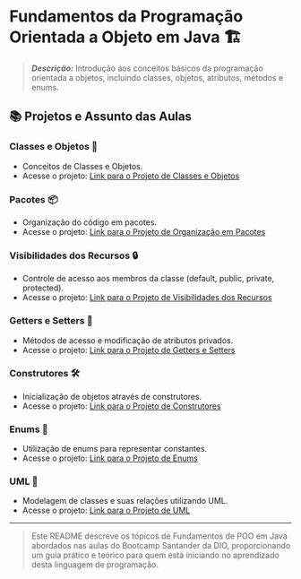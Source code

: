 # Fundamentos da Programação Orientada a Objeto em Java 🏗️

> ***Descrição:*** Introdução aos conceitos básicos da programação orientada a objetos, incluindo classes, objetos, atributos, métodos e enums.

## 📚 Projetos e Assunto das Aulas

### Classes e Objetos 🧱
- Conceitos de Classes e Objetos.
- Acesse o projeto: [Link para o Projeto de Classes e Objetos](ClassObjects)

### Pacotes 📦
- Organização do código em pacotes.
- Acesse o projeto: [Link para o Projeto de Organização em Pacotes](PackageStructure)

### Visibilidades dos Recursos 🔒
- Controle de acesso aos membros da classe (default, public, private, protected).
- Acesse o projeto: [Link para o Projeto de Visibilidades dos Recursos](AccessModifiers)

### Getters e Setters 🔄
- Métodos de acesso e modificação de atributos privados.
- Acesse o projeto: [Link para o Projeto de Getters e Setters](GetterSetter)

### Construtores 🛠️
- Inicialização de objetos através de construtores.
- Acesse o projeto: [Link para o Projeto de Construtores](ConstructorUsage)

### Enums 🚩
- Utilização de enums para representar constantes.
- Acesse o projeto: [Link para o Projeto de Enums](EnumUsage)

### UML 📝
- Modelagem de classes e suas relações utilizando UML.
- Acesse o projeto: [Link para o Projeto de UML]()

--------------------------------
> Este README descreve os tópicos de Fundamentos de POO em Java abordados nas aulas do Bootcamp Santander da DIO, proporcionando um guia prático e teórico para quem está iniciando no aprendizado desta linguagem de programação.
